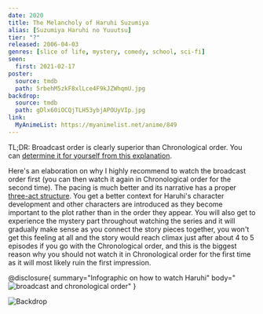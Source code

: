 ```yaml
---
date: 2020
title: The Melancholy of Haruhi Suzumiya
alias: [Suzumiya Haruhi no Yuuutsu]
tier: "?"
released: 2006-04-03
genres: [slice of life, mystery, comedy, school, sci-fi]
seen:
  first: 2021-02-17
poster:
  source: tmdb
  path: 5rbehM5zkF8xlLce4F9kJZWhqmU.jpg
backdrop:
  source: tmdb
  path: gDlx60iOCQjTLH53ybjAPOUyVIp.jpg
link:
  MyAnimeList: https://myanimelist.net/anime/849
---
```


<!-- TODO: explain ways to watch -->

TL;DR: Broadcast order is clearly superior than Chronological order. You can [determine it for yourself from this explanation](https://www.reddit.com/r/anime/comments/1w8ggp/wanting_to_watch_the_melancholy_of_haruhi_suzumiya/cezq5xx).

Here's an elaboration on why I highly recommend to watch the broadcast order first (you can then watch it again in Chronological order for the second time). The pacing is much better and its narrative has a proper [three-act structure](https://en.wikipedia.org/wiki/Three-act_structure). You get a better context for Haruhi's character development and other characters are introduced as they become important to the plot rather than in the order they appear. You will also get to experience the mystery part throughout watching the series and it will gradually make sense as you connect the story pieces together, you won't get this feeling at all and the story would reach climax just after about 4 to 5 episodes if you go with the Chronological order, and this is the biggest reason why you should not watch it in Chronological order for the first time as it will most likely ruin the first impression.

@disclosure{
  summary="Infographic on how to watch Haruhi"
  body="![broadcast and chronological order](https://i.imgur.com/CMaAuPB.png)"
}

![Backdrop](https://image.tmdb.org/t/p/w1280/gDlx60iOCQjTLH53ybjAPOUyVIp.jpg "Source: TMDB")
